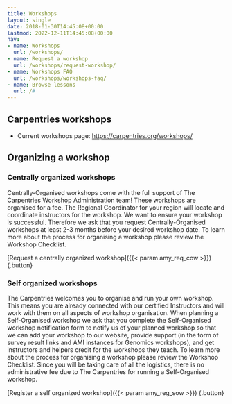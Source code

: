 ```yaml
---
title: Workshops
layout: single
date: 2018-01-30T14:45:08+00:00
lastmod: 2022-12-11T14:45:08+00:00
nav:
- name: Workshops
  url: /workshops/
- name: Request a workshop
  url: /workshops/request-workshop/
- name: Workshops FAQ
  url: /workshops/workshops-faq/
- name: Browse lessons
  url: /#
---
```



## Carpentries workshops

* Current workshops page: https://carpentries.org/workshops/ 

## Organizing a workshop

### Centrally organized workshops

Centrally-Organised workshops come with the full support of The Carpentries Workshop Administration team! These workshops are organised for a fee. The Regional Coordinator for your region will locate and coordinate instructors for the workshop. We want to ensure your workshop is successful. Therefore we ask that you request Centrally-Organised workshops at least 2-3 months before your desired workshop date. To learn more about the process for organising a workshop please review the Workshop Checklist.

[Request a centrally organized workshop]({{< param amy_req_cow >}})
{.button}


### Self organized workshops 

The Carpentries welcomes you to organise and run your own workshop. This means you are already connected with our certified Instructors and will work with them on all aspects of workshop organisation. When planning a Self-Organised workshop we ask that you complete the Self-Organised workshop notification form to notify us of your planned workshop so that we can add your workshop to our website, provide support (in the form of survey result links and AMI instances for Genomics workshops), and get instructors and helpers credit for the workshops they teach. To learn more about the process for organising a workshop please review the Workshop Checklist. Since you will be taking care of all the logistics, there is no administrative fee due to The Carpentries for running a Self-Organised workshop.

[Register a self organized workshop]({{< param amy_reg_sow >}})
{.button}